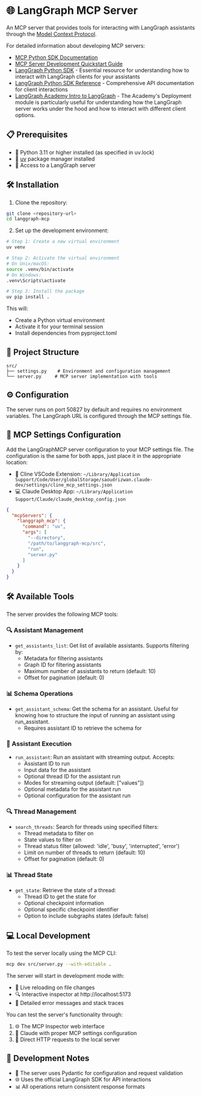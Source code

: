 # 🌐 LangGraph MCP Server

An MCP server that provides tools for interacting with LangGraph assistants through the [Model Context Protocol](https://modelcontextprotocol.io/introduction).

For detailed information about developing MCP servers:

- [MCP Python SDK Documentation](https://github.com/modelcontextprotocol/python-sdk)
- [MCP Server Development Quickstart Guide](https://modelcontextprotocol.io/quickstart/server)
- [LangGraph Python SDK](https://langchain-ai.github.io/langgraph/concepts/sdk/) - Essential resource for understanding how to interact with LangGraph clients for your assistants
- [LangGraph Python SDK Reference](https://langchain-ai.github.io/langgraph/cloud/reference/sdk/python_sdk_ref/) - Comprehensive API documentation for client interactions
- [LangGraph Academy Intro to LangGraph](https://academy.langchain.com/courses/intro-to-langgraph) - The Academy's Deployment module is particularly useful for understanding how the LangGraph server works under the hood and how to interact with different client options.

## 📋 Prerequisites

- 🐍 Python 3.11 or higher installed (as specified in uv.lock)
- 🚀 [uv](https://github.com/astral-sh/uv) package manager installed
- 🤖 Access to a LangGraph server

## 🛠️ Installation

1. Clone the repository:

```bash
git clone <repository-url>
cd langgraph-mcp
```

2. Set up the development environment:

```bash
# Step 1: Create a new virtual environment
uv venv

# Step 2: Activate the virtual environment
# On Unix/macOS:
source .venv/bin/activate
# On Windows:
.venv\Scripts\activate

# Step 3: Install the package
uv pip install .
```
This will:
- Create a Python virtual environment
- Activate it for your terminal session
- Install dependencies from pyproject.toml
## 📁 Project Structure

```
src/
├── settings.py    # Environment and configuration management
└── server.py     # MCP server implementation with tools
```

## ⚙️ Configuration

The server runs on port 50827 by default and requires no environment variables. The LangGraph URL is configured through the MCP settings file.

## 🔧 MCP Settings Configuration

Add the LangGraphMCP server configuration to your MCP settings file. The configuration is the same for both apps, just place it in the appropriate location:

- 🤖 Cline VSCode Extension: `~/Library/Application Support/Code/User/globalStorage/saoudrizwan.claude-dev/settings/cline_mcp_settings.json`
- 💻 Claude Desktop App: `~/Library/Application Support/Claude/claude_desktop_config.json`

```json
{
  "mcpServers": {
    "langgraph_mcp": {
      "command": "uv",
      "args": [
        "--directory",
        "/path/to/langgraph-mcp/src",
        "run",
        "server.py"
      ]
    }
  }
}
```

## 🛠️ Available Tools

The server provides the following MCP tools:

### 🔍 Assistant Management

- `get_assistants_list`: Get list of available assistants. Supports filtering by:
  - Metadata for filtering assistants
  - Graph ID for filtering assistants
  - Maximum number of assistants to return (default: 10)
  - Offset for pagination (default: 0)

### 📊 Schema Operations

- `get_assistant_schema`: Get the schema for an assistant. Useful for knowing how to structure the input of running an assistant using run_assistant.
  - Requires assistant ID to retrieve the schema for

### 🤖 Assistant Execution

- `run_assistant`: Run an assistant with streaming output. Accepts:
  - Assistant ID to run
  - Input data for the assistant
  - Optional thread ID for the assistant run
  - Modes for streaming output (default: ["values"])
  - Optional metadata for the assistant run
  - Optional configuration for the assistant run

### 🔍 Thread Management

- `search_threads`: Search for threads using specified filters:
  - Thread metadata to filter on
  - State values to filter on
  - Thread status filter (allowed: 'idle', 'busy', 'interrupted', 'error')
  - Limit on number of threads to return (default: 10)
  - Offset for pagination (default: 0)

### 📊 Thread State

- `get_state`: Retrieve the state of a thread:
  - Thread ID to get the state for
  - Optional checkpoint information
  - Optional specific checkpoint identifier
  - Option to include subgraphs states (default: false)

## 💻 Local Development

To test the server locally using the MCP CLI:

```bash
mcp dev src/server.py --with-editable .
```

The server will start in development mode with:

- 🔄 Live reloading on file changes
- 🔍 Interactive inspector at http://localhost:5173
- 🐛 Detailed error messages and stack traces

You can test the server's functionality through:

1. 🌐 The MCP Inspector web interface
2. 🤖 Claude with proper MCP settings configuration
3. 📡 Direct HTTP requests to the local server

## 📝 Development Notes

- 🔧 The server uses Pydantic for configuration and request validation
- 🌐 Uses the official LangGraph SDK for API interactions
- 📊 All operations return consistent response formats
